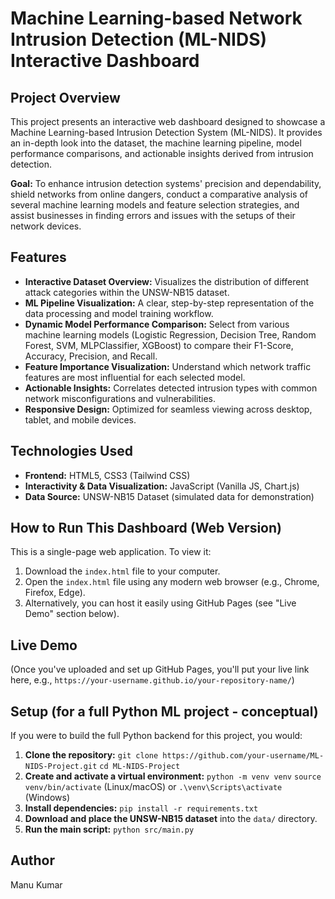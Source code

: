 # Machine Learning-based Network Intrusion Detection (ML-NIDS) Interactive Dashboard

## Project Overview
This project presents an interactive web dashboard designed to showcase a Machine Learning-based Intrusion Detection System (ML-NIDS). It provides an in-depth look into the dataset, the machine learning pipeline, model performance comparisons, and actionable insights derived from intrusion detection.

**Goal:** To enhance intrusion detection systems' precision and dependability, shield networks from online dangers, conduct a comparative analysis of several machine learning models and feature selection strategies, and assist businesses in finding errors and issues with the setups of their network devices.

## Features
* **Interactive Dataset Overview:** Visualizes the distribution of different attack categories within the UNSW-NB15 dataset.
* **ML Pipeline Visualization:** A clear, step-by-step representation of the data processing and model training workflow.
* **Dynamic Model Performance Comparison:** Select from various machine learning models (Logistic Regression, Decision Tree, Random Forest, SVM, MLPClassifier, XGBoost) to compare their F1-Score, Accuracy, Precision, and Recall.
* **Feature Importance Visualization:** Understand which network traffic features are most influential for each selected model.
* **Actionable Insights:** Correlates detected intrusion types with common network misconfigurations and vulnerabilities.
* **Responsive Design:** Optimized for seamless viewing across desktop, tablet, and mobile devices.

## Technologies Used
* **Frontend:** HTML5, CSS3 (Tailwind CSS)
* **Interactivity & Data Visualization:** JavaScript (Vanilla JS, Chart.js)
* **Data Source:** UNSW-NB15 Dataset (simulated data for demonstration)

## How to Run This Dashboard (Web Version)
This is a single-page web application. To view it:
1.  Download the `index.html` file to your computer.
2.  Open the `index.html` file using any modern web browser (e.g., Chrome, Firefox, Edge).
3.  Alternatively, you can host it easily using GitHub Pages (see "Live Demo" section below).

## Live Demo
(Once you've uploaded and set up GitHub Pages, you'll put your live link here, e.g., `https://your-username.github.io/your-repository-name/`)
## Setup (for a full Python ML project - conceptual)
If you were to build the full Python backend for this project, you would:
1.  **Clone the repository:**
    `git clone https://github.com/your-username/ML-NIDS-Project.git`
    `cd ML-NIDS-Project`
2.  **Create and activate a virtual environment:**
    `python -m venv venv`
    `source venv/bin/activate` (Linux/macOS) or `.\venv\Scripts\activate` (Windows)
3.  **Install dependencies:**
    `pip install -r requirements.txt`
4.  **Download and place the UNSW-NB15 dataset** into the `data/` directory.
5.  **Run the main script:**
    `python src/main.py`

## Author
Manu Kumar

